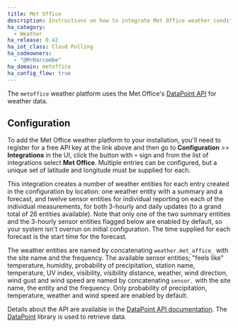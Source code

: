 ```yaml
---
title: Met Office
description: Instructions on how to integrate Met Office weather conditions into Home Assistant.
ha_category:
  - Weather
ha_release: 0.42
ha_iot_class: Cloud Polling
ha_codeowners:
  - "@MrHarcombe"
ha_domain: metoffice
ha_config_flow: true
---
```


The `metoffice` weather platform uses the Met Office's [DataPoint API](https://www.metoffice.gov.uk/datapoint) for weather data.

## Configuration

To add the Met Office weather platform to your installation, you'll need to register for a free API key at the link above and then go to **Configuration** >> **Integrations** in the UI, click the button with `+` sign and from the list of integrations select **Met Office**. Multiple entries can be configured, but a unique set of latitude and longitude must be supplied for each.

This integration creates a number of weather entities for each entry created in the configuration by location: one weather entity with a summary and a forecast, and twelve sensor entities for individual reporting on each of the individual measurements, for both 3-hourly and daily updates (to a grand total of 26 entities available). Note that only one of the two summary entities and the 3-hourly sensor entities flagged below are enabled by default, so your system isn't overrun on initial configuration. The time supplied for each forecast is the start time for the forecast.

The weather entities are named by concatenating `weather.m̀et_office_` with the site name and the frequency. The available sensor entities; "feels like" temperature, humidity, probability of precipitation, station name, temperature, UV index, visibility, visibility distance, weather, wind direction, wind gust and wind speed are named by concatenating `sensor.` with the site name, the entity and the frequency. Only probability of precipitation, temperature, weather and wind speed are enabled by default.

Details about the API are available in the [DataPoint API documentation](https://www.metoffice.gov.uk/services/data/datapoint/api-reference). The [DataPoint](https://github.com/EJEP/datapoint-python) library is used to retrieve data.
